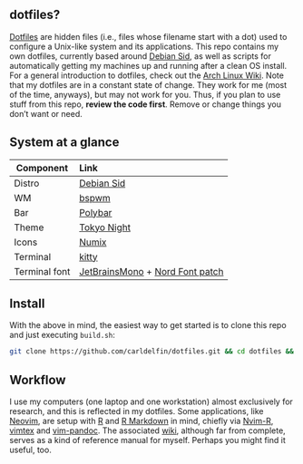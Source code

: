 ## dotfiles?

[Dotfiles](https://en.wikipedia.org/wiki/Hidden_file_and_hidden_directory#Unix_and_Unix-like_environments) are hidden files (i.e., files whose filename start with a dot) used to configure a Unix-like system and its applications. This repo contains my own dotfiles, currently based around [Debian Sid](https://www.debian.org/releases/sid/), as well as scripts for automatically getting my machines up and running after a clean OS install. For a general introduction to dotfiles, check out the [Arch Linux Wiki](https://wiki.archlinux.org/title/Dotfiles). Note that my dotfiles are in a constant state of change. They work for me (most of the time, anyways), but may not work for you. Thus, if you plan to use stuff from this repo, **review the code first**. Remove or change things you don’t want or need.

## System at a glance <a name = "system_at_a_glance"></a>

| Component           | Link                                            |
| --------------------| :-----------------------------------------------|
| Distro              | [Debian Sid](https://www.debian.org/releases/sid/)|
| WM                  | [bspwm](https://github.com/baskerville/bspwm)|
| Bar                 | [Polybar](https://github.com/polybar/polybar)|
| Theme               | [Tokyo Night](https://github.com/koiosdev/Tokyo-Night-Linux)|
| Icons               | [Numix](https://github.com/numixproject/numix-icon-theme)|
| Terminal            | [kitty](https://sw.kovidgoyal.net/kitty/)|
| Terminal font       | [JetBrainsMono](https://github.com/JetBrains/JetBrainsMono) + [Nord Font patch](https://www.nerdfonts.com/font-downloads)|

## Install <a name = "install"></a>

With the above in mind, the easiest way to get started is to clone this repo and just executing `build.sh`:

```bash
git clone https://github.com/carldelfin/dotfiles.git && cd dotfiles && bash build.sh
```

## Workflow

I use my computers (one laptop and one workstation) almost exclusively for research, and this is reflected in my dotfiles. Some applications, like [Neovim](https://neovim.io/), are setup with [R](https://www.r-project.org/) and [R Markdown](https://rmarkdown.rstudio.com/) in mind, chiefly via [Nvim-R](https://github.com/jalvesaq/Nvim-R), [vimtex](https://github.com/lervag/vimtex) and [vim-pandoc](https://github.com/vim-pandoc/vim-pandoc). The associated [wiki](https://github.com/carldelfin/dotfiles/wiki), although far from complete, serves as a kind of reference manual for myself. Perhaps you might find it useful, too.
